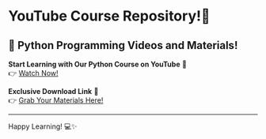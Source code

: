# YouTube Course Repository!🌟

## 🐍 Python Programming Videos and Materials! 

**Start Learning with Our Python Course on YouTube** 🚀  
👉 [Watch Now!](https://www.youtube.com/playlist?list=PL2hXNYim5xvpFvPZZJryKOv0CwHJ8-PgQ)

**Exclusive Download Link** 📂  
👉 [Grab Your Materials Here!](https://drive.google.com/drive/folders/1kxto__WqDuqSBX8HfJ2aV1h-ez0w8LxG)

---

Happy Learning! 💻✨
